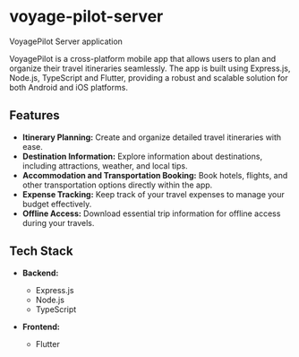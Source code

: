 # voyage-pilot-server
VoyagePilot Server application

VoyagePilot is a cross-platform mobile app that allows users to plan and organize their travel itineraries seamlessly. The app is built using Express.js, Node.js, TypeScript and Flutter, providing a robust and scalable solution for both Android and iOS platforms.

## Features

- **Itinerary Planning:** Create and organize detailed travel itineraries with ease.
- **Destination Information:** Explore information about destinations, including attractions, weather, and local tips.
- **Accommodation and Transportation Booking:** Book hotels, flights, and other transportation options directly within the app.
- **Expense Tracking:** Keep track of your travel expenses to manage your budget effectively.
- **Offline Access:** Download essential trip information for offline access during your travels.

## Tech Stack

- **Backend:**
  - Express.js
  - Node.js
  - TypeScript

- **Frontend:**
  - Flutter